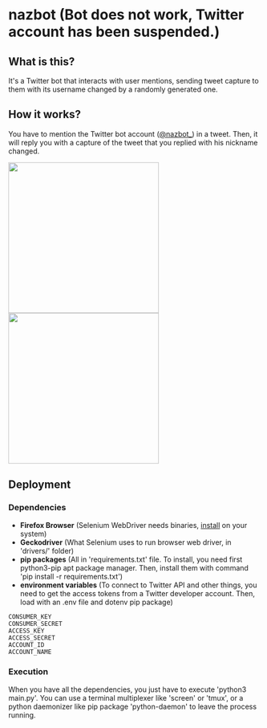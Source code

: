 # nazbot (Bot does not work, Twitter account has been suspended.)

## What is this?
It's a Twitter bot that interacts with user mentions, sending tweet capture to them with its username changed by a randomly generated one.

## How it works?
You have to mention the Twitter bot account ([@nazbot_](https://twitter.com/nazbot_)) in a tweet. Then, it will reply you with a capture of the tweet that you replied with his nickname changed.

<img src="https://raw.githubusercontent.com/gitatmanu/nazbot/main/docs/howitworks_1.png" width="300" /><img src="https://raw.githubusercontent.com/gitatmanu/nazbot/main/docs/howitworks_2.png" width="300" />


## Deployment
### Dependencies
- **Firefox Browser** (Selenium WebDriver needs binaries, [install](https://www.mozilla.org/es-ES/firefox/new/) on your system)
- **Geckodriver** (What Selenium uses to run browser web driver, in 'drivers/' folder)
- **pip packages** (All in 'requirements.txt' file. To install, you need first python3-pip apt package manager. Then, install them with command 'pip install -r requirements.txt')
- **environment variables** (To connect to Twitter API and other things, you need to get the access tokens from a Twitter developer account. Then, load with an .env file and dotenv pip package)
~~~
CONSUMER_KEY
CONSUMER_SECRET
ACCESS_KEY
ACCESS_SECRET
ACCOUNT_ID
ACCOUNT_NAME
~~~
### Execution
When you have all the dependencies, you just have to execute 'python3 main.py'. 
You can use a terminal multiplexer like 'screen' or 'tmux', or a python daemonizer like pip package 'python-daemon' to leave the process running.
